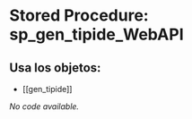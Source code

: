 # Stored Procedure: sp_gen_tipide_WebAPI

## Usa los objetos:
- [[gen_tipide]]

*No code available.*

